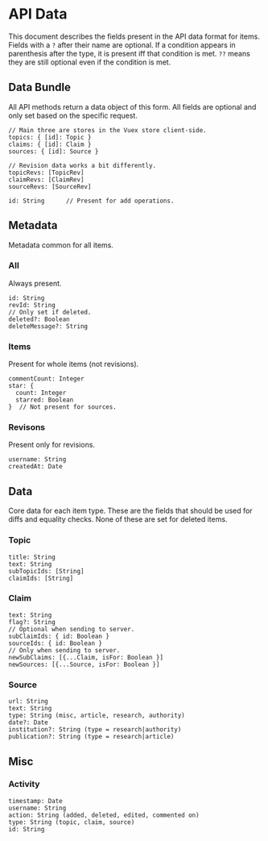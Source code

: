 # API Data

This document describes the fields present in the API data format for items.
Fields with a `?` after their name are optional. If a condition appears in
parenthesis after the type, it is present iff that condition is met. `??` means
they are still optional even if the condition is met.

## Data Bundle

All API methods return a data object of this form. All fields are optional and
only set based on the specific request.

    // Main three are stores in the Vuex store client-side.
    topics: { [id]: Topic }
    claims: { [id]: Claim }
    sources: { [id]: Source }

    // Revision data works a bit differently.
    topicRevs: [TopicRev]
    claimRevs: [ClaimRev]
    sourceRevs: [SourceRev]

    id: String      // Present for add operations.

## Metadata

Metadata common for all items.

### All

Always present.

    id: String
    revId: String
    // Only set if deleted.
    deleted?: Boolean
    deleteMessage?: String

### Items

Present for whole items (not revisions).

    commentCount: Integer
    star: {
      count: Integer
      starred: Boolean
    }  // Not present for sources.

### Revisons

Present only for revisions.

    username: String
    createdAt: Date

## Data

Core data for each item type. These are the fields that should be used for
diffs and equality checks. None of these are set for deleted items.

### Topic

    title: String
    text: String
    subTopicIds: [String]
    claimIds: [String]

### Claim

    text: String
    flag?: String
    // Optional when sending to server.
    subClaimIds: { id: Boolean }
    sourceIds: { id: Boolean }
    // Only when sending to server.
    newSubClaims: [{...Claim, isFor: Boolean }]
    newSources: [{...Source, isFor: Boolean }]

### Source

    url: String
    text: String
    type: String (misc, article, research, authority)
    date?: Date
    institution?: String (type = research|authority)
    publication?: String (type = research|article)

## Misc

### Activity

    timestamp: Date
    username: String
    action: String (added, deleted, edited, commented on)
    type: String (topic, claim, source)
    id: String
